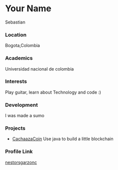 # Your Name
Sebastian

### Location

Bogota,Colombia

### Academics

Universidad nacional de colombia

### Interests

Play guitar, learn about Technology and code :)

### Development

I was made a sumo

### Projects

- [CachaazaCoin](https://github.com/nestorsgarzonc/Cachazacoin2) Use java to build a little blockchain

### Profile Link

[nestorsgarzonc](https://github.com/nestorsgarzonc/)